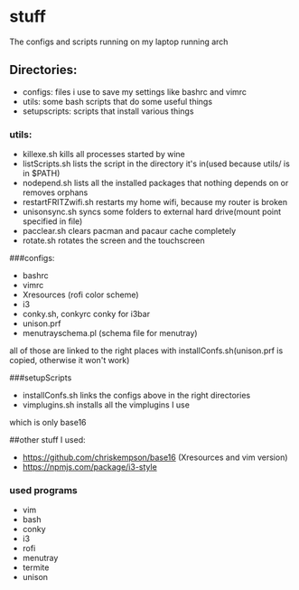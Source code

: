# stuff 

The configs and scripts running on my laptop running arch

## Directories:

* configs: files i use to save my settings like bashrc and vimrc
* utils: some bash scripts that do some useful things
* setupscripts: scripts that install various things
	
### utils:

* killexe.sh kills all processes started by wine
* listScripts.sh lists the script in the directory it's in(used because utils/ is in $PATH)
* nodepend.sh lists all the installed packages that nothing depends on or removes orphans
* restartFRITZwifi.sh restarts my home wifi, because my router is broken
* unisonsync.sh syncs some folders to external hard drive(mount point specified in file)
* pacclear.sh clears pacman and pacaur cache completely
* rotate.sh rotates the screen and the touchscreen 

###configs:

* bashrc
* vimrc
* Xresources (rofi color scheme)
* i3
* conky.sh, conkyrc conky for i3bar
* unison.prf
* menutrayschema.pl (schema file for menutray)

all of those are linked to the right places with installConfs.sh(unison.prf is copied, otherwise it won't work)

###setupScripts

* installConfs.sh links the configs above in the right directories
* vimplugins.sh installs all the vimplugins I use

which is only base16

##other stuff I used:

* https://github.com/chriskempson/base16 (Xresources and vim version)
* https://npmjs.com/package/i3-style

### used programs

* vim 
* bash
* conky 
* i3
* rofi
* menutray
* termite
* unison
